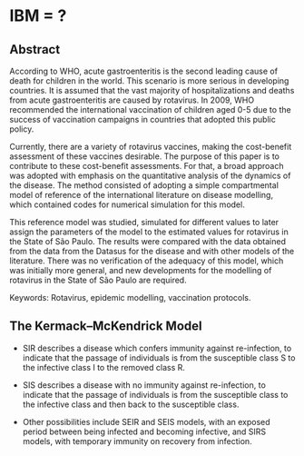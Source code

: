# IBM = ?

## Abstract 

According to WHO, acute gastroenteritis is the second leading cause of death for children in the world. This scenario is more serious in developing countries. It is assumed that the vast majority of hospitalizations and deaths from acute gastroenteritis are caused by rotavirus. In 2009, WHO recommended the international vaccination of children aged 0-5 due to the success of vaccination campaigns in countries that adopted this public policy. 

Currently, there are a variety of rotavirus vaccines, making the cost-benefit assessment of these vaccines desirable. The purpose of this paper is to contribute to these cost-benefit assessments. For that, a broad approach was adopted with emphasis on the quantitative analysis of the dynamics of the disease. The method consisted of adopting a simple compartmental model of reference of the international literature on disease modelling, which contained codes for numerical simulation for this model. 

This reference model was studied, simulated for different values to later assign the parameters of the model to the estimated values for rotavirus in the State of São Paulo. The results were compared with the data obtained from the data from the Datasus for the disease and with other models of the literature. There was no verification of the adequacy of this model, which was initially more general, and new developments for the modelling of rotavirus in the State of São Paulo are required.

Keywords: Rotavirus, epidemic modelling, vaccination protocols.

## The Kermack–McKendrick Model

* SIR describes a disease which confers immunity against re-infection, to indicate that the passage of individuals is from the susceptible class S to the infective class I to the removed class R. 

* SIS describes a disease with no immunity against re-infection, to indicate that the passage of individuals is from the susceptible class to the infective class and then back to the susceptible class.

* Other possibilities include SEIR and SEIS models, with an exposed period between being infected and becoming infective, and SIRS models, with temporary immunity on recovery from infection.




